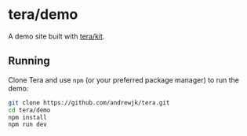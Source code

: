 # tera/demo

A demo site built with [tera/kit](./kit).

## Running

Clone Tera and use `npm` (or your preferred package manager) to run the demo:

```bash
git clone https://github.com/andrewjk/tera.git
cd tera/demo
npm install
npm run dev
```
